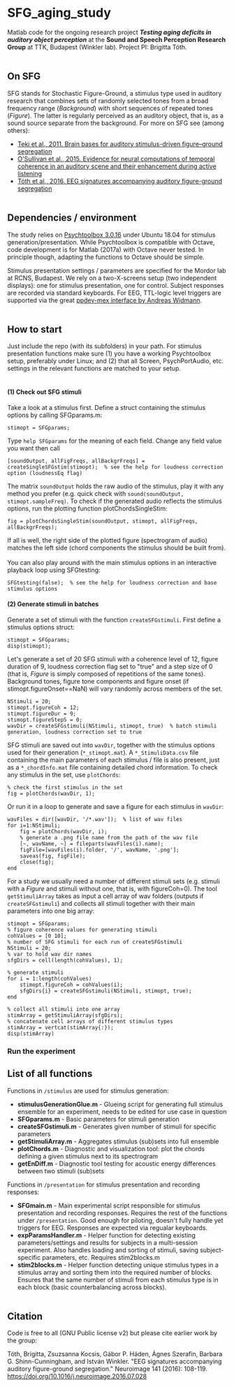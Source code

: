 # SFG_aging_study
Matlab code for the ongoing research project _**Testing aging deficits in auditory object perception**_ at the **Sound and Speech Perception Research Group** at TTK, Budapest (Winkler lab). Project PI: Brigitta Tóth.
<br></br>
## On SFG
SFG stands for Stochastic Figure-Ground, a stimulus type used in auditory research that combines sets of randomly selected tones from a broad frequency range (*Background*) with short sequences of repeated tones (*Figure*). The latter is regularly perceived as an auditory object, that is, as a sound source separate from the background. 
For more on SFG see (among others):  
- [Teki et al., 2011. Brain bases for auditory stimulus-driven figure–ground segregation](https://www.jneurosci.org/content/jneuro/31/1/164.full.pdf)  
- [O'Sullivan et al., 2015. Evidence for neural computations of temporal coherence in an auditory scene and their enhancement during active listening](https://www.jneurosci.org/content/jneuro/35/18/7256.full.pdf)
- [Tóth et al., 2016. EEG signatures accompanying auditory figure-ground segregation](https://europepmc.org/article/PMC/5656226)
<br></br>
## Dependencies / environment
The study relies on [Psychtoolbox 3.0.16](https://psychtoolbox.org/) under Ubuntu 18.04 for stimulus generation/presentation. While Psychtoolbox is compatible with Octave, code development is for Matlab (2017a) with Octave never tested. In principle though, adapting the functions to Octave should be simple. 

Stimulus presentation settings / parameters are specified for the Mordor lab at RCNS, Budapest. We rely on a two-X-screens setup (two independent displays): one for stimulus presentation, one for control. Subject responses are recorded via standard keyboards. For EEG, TTL-logic level triggers are supported via the great [ppdev-mex interface by Andreas Widmann](https://github.com/widmann/ppdev-mex).
<br></br>
## How to start
Just include the repo (with its subfolders) in your path. For stimulus presentation functions make sure (1) you have a working Psychtoolbox setup, preferably under Linux; and (2) that all Screen, PsychPortAudio, etc. settings in the relevant functions are matched to your setup.<br></br>  
#### (1) Check out SFG stimuli 
Take a look at a stimulus first. Define a struct containing the stimulus options by calling SFGparams.m: 
```
stimopt = SFGparams;
```
Type `help SFGparams` for the meaning of each field. Change any field value you want then call
```
[soundOutput, allFigFreqs, allBackgrFreqs] = createSingleSFGstim(stimopt);  % see the help for loudness correction option (loudnessEq flag)
```
The matrix `soundOutput` holds the raw audio of the stimulus, play it with any method you prefer (e.g. quick check with `sound(soundOutput, stimopt.sampleFreq)`. To check if the generated audio reflects the stimulus options, run the plotting function plotChordsSingleStim:
```
fig = plotChordsSingleStim(soundOutput, stimopt, allFigFreqs, allBackgrFreqs);
```
If all is well, the right side of the plotted figure (spectrogram of audio) matches the left side (chord components the stimulus should be built from).<br></br>
You can also play around with the main stimulus options in an interactive playback loop using SFGtesting:
```
SFGtesting(false);  % see the help for loudness correction and base stimulus options
```

#### (2) Generate stimuli in batches
Generate a set of stimuli with the function `createSFGstimuli`. First define a stimulus options struct:
```
stimopt = SFGparams;
disp(stimopt);
```
Let's generate a set of 20 SFG stimuli with a coherence level of 12, figure duration of 9, loudness correction flag set to "true" and a step size of 0 (that is, *Figure* is simply composed of repetitions of the same tones). Background tones, figure tone components and figure onset (if stimopt.figureOnset==NaN) will vary randomly across members of the set. 
```
NStimuli = 20;
stimopt.figureCoh = 12;
stimopt.figureDur = 9;
stimopt.figureStepS = 0;
wavDir = createSFGstimuli(NStimuli, stimopt, true)  % batch stimuli generation, loudness correction set to true
```
SFG stimuli are saved out into `wavDir`, together with the stimulus options used for their generation (`*_stimopt.mat`). A `*_StimuliData.csv` file containing the main parameters of each stimulus / file is also present, just as a `*_chordInfo.mat` file containing detailed chord information. 
To check any stimulus in the set, use `plotChords`:
```
% check the first stimulus in the set
fig = plotChords(wavDir, 1);
```
Or run it in a loop to generate and save a figure for each stimulus in `wavDir`:
```
wavFiles = dir([wavDir, '/*.wav']);  % list of wav files
for i=1:NStimuli; 
    fig = plotChords(wavDir, i);
    % generate a .png file name from the path of the wav file
    [~, wavName, ~] = fileparts(wavFiles(i).name);
    figFile=[wavFiles(i).folder, '/', wavName, '.png'];
    saveas(fig, figFile);
    close(fig);
end
```
For a study we usually need a number of different stimuli sets (e.g. stimuli with a *Figure* and stimuli without one, that is, with figureCoh=0). The tool `getStimuliArray` takes as input a cell array of wav folders (outputs if `createSFGstimuli`) and collects all stimuli together with their main parameters into one big array:
```
stimopt = SFGparams;
% figure coherence values for generating stimuli
cohValues = [0 10];
% number of SFG stimuli for each run of createSFGstimuli
NStimuli = 20;
% var to hold wav dir names
sfgDirs = cell(length(cohValues), 1);

% generate stimuli
for i = 1:length(cohValues)
    stimopt.figureCoh = cohValues(i);
    sfgDirs{i} = createSFGstimuli(NStimuli, stimopt, true);
end
    
% collect all stimuli into one array
stimArray = getStimuliArray(sfgDirs);
% concatenate cell arrays of different stimulus types
stimArray = vertcat(stimArray{:});
disp(stimArray)

```

### Run the experiment


## List of all functions
Functions in `/stimulus` are used for stimulus generation:  
- **stimulusGenerationGlue.m** - Glueing script for generating full stimulus ensemble for an experiment, needs to be edited for use case in question  
- **SFGparams.m** - Basic parameters for stimuli generation
- **createSFGstimuli.m** - Generates given number of stimuli for specific parameters
- **getStimuliArray.m** - Aggregates stimulus (sub)sets into full ensemble
- **plotChords.m** - Diagnostic and visualization tool: plot the chords defining a given stimulus next to its spectrogram
- **getEnDiff.m** - Diagnostic tool testing for acoustic energy differences between two stimuli (sub)sets

Functions in `/presentation` for stimulus presentation and recording responses:  
- **SFGmain.m** - Main experimental script responsible for stimulus presentation and recording responses. Requires the rest of the functions under `/presentation`. Good enough for piloting, doesn't fully handle yet triggers for EEG. Responses are expected via regualar keyboards.
- **expParamsHandler.m** - Helper function for detecting existing parameters/settings and results for subjects in a multi-session experiment. Also handles loading and sorting of stimuli, saving subject-specific parameters, etc. Requires stim2blocks.m
- **stim2blocks.m** - Helper function detecting unique stimulus types in a stimulus array and sorting them into the required number of blocks. Ensures that the same number of stimuli from each stimulus type is in each block (basic counterbalancing across blocks).
<br></br>
## Citation
Code is free to all (GNU Public license v2) but please cite earlier work by the group:

Tóth, Brigitta, Zsuzsanna Kocsis, Gábor P. Háden, Ágnes Szerafin, Barbara G. Shinn-Cunningham, and István Winkler. "EEG signatures accompanying auditory figure-ground segregation." Neuroimage 141 (2016): 108-119. https://doi.org/10.1016/j.neuroimage.2016.07.028

